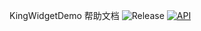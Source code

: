 KingWidgetDemo 帮助文档   ![Release](https://jitpack.io/v/wolfking0608/KingWidgetDemo.svg)
[![API](https://img.shields.io/badge/API-11%2B-brightgreen.svg?style=flat)](https://android-arsenal.com/api?level=11)
